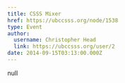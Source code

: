 ```yaml
---
title: CSSS Mixer 
href: https://ubccsss.org/node/1538
type: Event
author:
  username: Christopher Head
  link: https://ubccsss.org/user/2
date: 2014-09-15T03:13:00.000Z
---
```


null